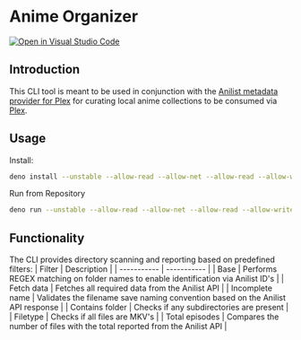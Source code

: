 # Anime Organizer

[![Open in Visual Studio Code](https://open.vscode.dev/badges/open-in-vscode.svg)](https://open.vscode.dev/sachaw/anime_organizer)

## Introduction

This CLI tool is meant to be used in conjunction with the [Anilist metadata provider for Plex](https://github.com/sachaw/anilist.bundle) for curating local anime collections to be consumed via [Plex](https://plex.tv).

## Usage

Install:

```bash
deno install --unstable --allow-read --allow-net --allow-read --allow-write https://raw.githubusercontent.com/sachaw/anime_organizer/master/cli.ts
```

Run from Repository

```bash
deno run --unstable --allow-read --allow-net --allow-read --allow-write cli.ts
```

## Functionality

The CLI provides directory scanning and reporting based on predefined filters:
| Filter | Description |
| ----------- | ----------- |
| Base | Performs REGEX matching on folder names to enable identification via Anilist ID's |
| Fetch data | Fetches all required data from the Anilist API |
| Incomplete name | Validates the filename save naming convention based on the Anilist API response |
| Contains folder | Checks if any subdirectories are present |
| Filetype | Checks if all files are MKV's |
| Total episodes | Compares the number of files with the total reported from the Anilist API |
